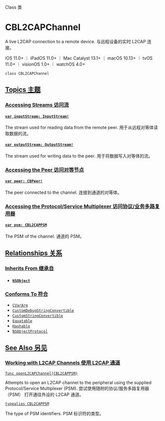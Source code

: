 Class 类

# CBL2CAPChannel 

A live L2CAP connection to a remote device.
与远程设备的实时 L2CAP 连接。

iOS 11.0+ ｜ iPadOS 11.0+ ｜ Mac Catalyst 13.1+ ｜ macOS 10.13+ ｜ tvOS 11.0+ ｜ visionOS 1.0+ ｜ watchOS 4.0+ 

```
class CBL2CAPChannel
```



## [Topics 主题](https://developer.apple.com/documentation/corebluetooth/cbl2capchannel#topics)

### [Accessing Streams 访问流](https://developer.apple.com/documentation/corebluetooth/cbl2capchannel#Accessing-Streams)

#### [`var inputStream: InputStream!`](https://developer.apple.com/documentation/corebluetooth/cbl2capchannel/inputstream)

The stream used for reading data from the remote peer.
用于从远程对等体读取数据的流。



#### [`var outputStream: OutputStream!`](https://developer.apple.com/documentation/corebluetooth/cbl2capchannel/outputstream)

The stream used for writing data to the peer.
用于将数据写入对等体的流。



### [Accessing the Peer 访问对等节点](https://developer.apple.com/documentation/corebluetooth/cbl2capchannel#Accessing-the-Peer)

#### [`var peer: CBPeer!`](https://developer.apple.com/documentation/corebluetooth/cbl2capchannel/peer)

The peer connected to the channel.
连接到通道的对等体。



### [Accessing the Protocol/Service Multiplexer 访问协议/业务多路复用器](https://developer.apple.com/documentation/corebluetooth/cbl2capchannel#Accessing-the-ProtocolService-Multiplexer)

#### [`var psm: CBL2CAPPSM`](https://developer.apple.com/documentation/corebluetooth/cbl2capchannel/psm)

The PSM of the channel.
通道的 PSM。



## [Relationships 关系](https://developer.apple.com/documentation/corebluetooth/cbl2capchannel#relationships)

### [Inherits From 继承自](https://developer.apple.com/documentation/corebluetooth/cbl2capchannel#inherits-from)

- #### [`NSObject`](https://developer.apple.com/documentation/objectivec/nsobject)

  

### [Conforms To 符合](https://developer.apple.com/documentation/corebluetooth/cbl2capchannel#conforms-to)

- [`CVarArg`](https://developer.apple.com/documentation/Swift/CVarArg)
- [`CustomDebugStringConvertible`](https://developer.apple.com/documentation/Swift/CustomDebugStringConvertible)
- [`CustomStringConvertible`](https://developer.apple.com/documentation/Swift/CustomStringConvertible)
- [`Equatable`](https://developer.apple.com/documentation/Swift/Equatable)
- [`Hashable`](https://developer.apple.com/documentation/Swift/Hashable)
- [`NSObjectProtocol`](https://developer.apple.com/documentation/objectivec/nsobjectprotocol)



## [See Also 另见](https://developer.apple.com/documentation/corebluetooth/cbl2capchannel#see-also)

### [Working with L2CAP Channels 使用 L2CAP 通道](https://developer.apple.com/documentation/corebluetooth/cbl2capchannel#Working-with-L2CAP-Channels)

[`func openL2CAPChannel(CBL2CAPPSM)`](https://developer.apple.com/documentation/corebluetooth/cbperipheral/openl2capchannel(_:))

Attempts to open an L2CAP channel to the peripheral using the supplied Protocol/Service Multiplexer (PSM).
尝试使用随附的协议/服务多路复用器 （PSM） 打开通往外设的 L2CAP 通道。

[`typealias CBL2CAPPSM`](https://developer.apple.com/documentation/corebluetooth/cbl2cappsm)

The type of PSM identifiers.
PSM 标识符的类型。